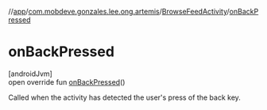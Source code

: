 //[app](../../../index.md)/[com.mobdeve.gonzales.lee.ong.artemis](../index.md)/[BrowseFeedActivity](index.md)/[onBackPressed](on-back-pressed.md)

# onBackPressed

[androidJvm]\
open override fun [onBackPressed](on-back-pressed.md)()

Called when the activity has detected the user's press of the back key.
